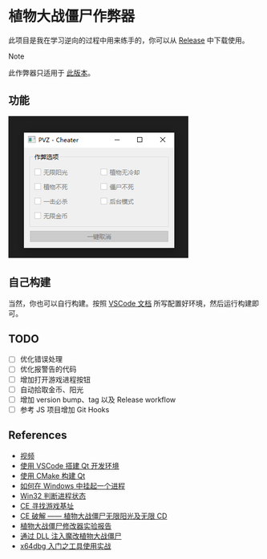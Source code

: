 # 植物大战僵尸作弊器

此项目是我在学习逆向的过程中用来练手的，你可以从 [Release](https://github.com/c233jf/pvz-cheater/releases) 中下载使用。

> [!NOTE]
> 此作弊器只适用于 [此版本](https://store.steampowered.com/app/3590/Plants_vs_Zombies_GOTY_Edition)。

## 功能

![运行界面](./ui.jpg)

## 自己构建

当然，你也可以自行构建。按照 [VSCode 文档](https://code.visualstudio.com/docs/cpp/cmake-linux) 所写配置好环境，然后运行构建即可。

## TODO

- [ ] 优化错误处理
- [ ] 优化报警告的代码
- [ ] 增加打开游戏进程按钮
- [ ] 自动拾取金币、阳光
- [ ] 增加 version bump、tag 以及 Release workflow
- [ ] 参考 JS 项目增加 Git Hooks

## References

- [视频](https://www.bilibili.com/video/BV1KM4y1F7tR?p=131&vd_source=4f7b160f9f2a17e79bd4ab2785a8d769)
- [使用 VSCode 搭建 Qt 开发环境](https://zhuanlan.zhihu.com/p/608615780)
- [使用 CMake 构建 Qt](https://doc.qt.io/qt-6/cmake-get-started.html)
- [如何在 Windows 中挂起一个进程](https://stackoverflow.com/questions/11010165/how-to-suspend-resume-a-process-in-windows)
- [Win32 判断进程状态](https://blog.csdn.net/weixin_42112038/article/details/126243863)
- [CE 寻找游戏基址](https://zhuanlan.zhihu.com/p/159033119)
- [CE 破解 —— 植物大战僵尸无限阳光及无限 CD](https://blog.chenmo1212.cn/?p=58)
- [植物大战僵尸修改器实验报告](https://github.com/chiawei-liu/PVZModifier/blob/master/Report.md)
- [通过 DLL 注入魔改植物大战僵尸](https://bbs.kanxue.com/thread-264356.htm)
- [x64dbg 入门之工具使用实战](https://bbs.kanxue.com/thread-260156.htm)
